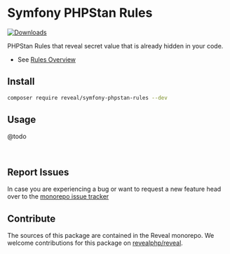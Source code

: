 # Symfony PHPStan Rules

[![Downloads](https://img.shields.io/packagist/dt/reveal/symfony-phpstan-rules.svg?style=flat-square)](https://packagist.org/packages/reveal/symfony-phpstan-rules/stats)

PHPStan Rules that reveal secret value that is already hidden in your code.

- See [Rules Overview](docs/rules_overview.md)

## Install

```bash
composer require reveal/symfony-phpstan-rules --dev
```

## Usage

@todo

<br>

## Report Issues

In case you are experiencing a bug or want to request a new feature head over to the [monorepo issue tracker](https://github.com/revealphp/reveal/issues)

## Contribute

The sources of this package are contained in the Reveal monorepo. We welcome contributions for this package on [revealphp/reveal](https://github.com/revealphp/reveal).
